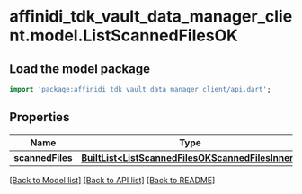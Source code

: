 # affinidi_tdk_vault_data_manager_client.model.ListScannedFilesOK

## Load the model package

```dart
import 'package:affinidi_tdk_vault_data_manager_client/api.dart';
```

## Properties

| Name             | Type                                                                                               | Description | Notes |
| ---------------- | -------------------------------------------------------------------------------------------------- | ----------- | ----- |
| **scannedFiles** | [**BuiltList&lt;ListScannedFilesOKScannedFilesInner&gt;**](ListScannedFilesOKScannedFilesInner.md) |             |

[[Back to Model list]](../README.md#documentation-for-models) [[Back to API list]](../README.md#documentation-for-api-endpoints) [[Back to README]](../README.md)
